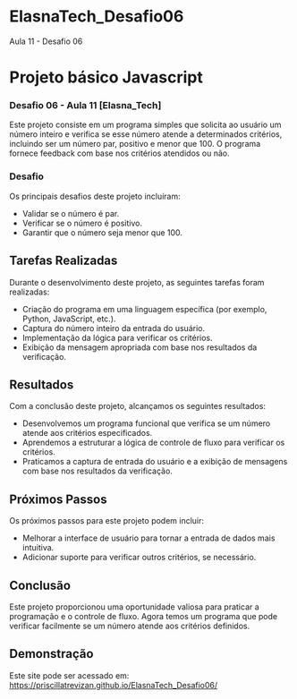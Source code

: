 # ElasnaTech_Desafio06
Aula 11 - Desafio 06


# Projeto básico Javascript

### Desafio  06 - Aula 11 [Elasna_Tech]


Este projeto consiste em um programa simples que solicita ao usuário um número inteiro e verifica se esse número atende a determinados critérios, incluindo ser um número par, positivo e menor que 100. O programa fornece feedback com base nos critérios atendidos ou não.



### Desafio

Os principais desafios deste projeto incluíram:

- Validar se o número é par.
- Verificar se o número é positivo.
- Garantir que o número seja menor que 100.




## Tarefas Realizadas

Durante o desenvolvimento deste projeto, as seguintes tarefas foram realizadas:

- Criação do programa em uma linguagem específica (por exemplo, Python, JavaScript, etc.).
- Captura do número inteiro da entrada do usuário.
- Implementação da lógica para verificar os critérios.
- Exibição da mensagem apropriada com base nos resultados da verificação.


## Resultados
Com a conclusão deste projeto, alcançamos os seguintes resultados:

- Desenvolvemos um programa funcional que verifica se um número atende aos critérios especificados.
- Aprendemos a estruturar a lógica de controle de fluxo para verificar os critérios.
- Praticamos a captura de entrada do usuário e a exibição de mensagens com base nos resultados da verificação.


## Próximos Passos
Os próximos passos para este projeto podem incluir:

- Melhorar a interface de usuário para tornar a entrada de dados mais intuitiva.
- Adicionar suporte para verificar outros critérios, se necessário.

## Conclusão
Este projeto proporcionou uma oportunidade valiosa para praticar a programação e o controle de fluxo. Agora temos um programa que pode verificar facilmente se um número atende aos critérios definidos.

## Demonstração

Este site pode ser acessado em: https://priscillatrevizan.github.io/ElasnaTech_Desafio06/

